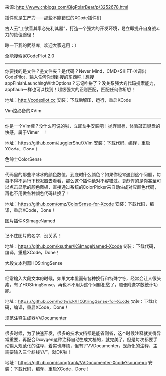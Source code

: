 来源: http://www.cnblogs.com/BigPolarBear/p/3252678.html


插件就是生产力——那些不能错过的XCode插件们

古人云“工欲善其事必先利其器”，打造一个强大的开发环境，是立即提升自身战斗力的绝佳途径！

晾一下我的武器库，欢迎大家选用：）

全能搜索家CodePilot 2.0

------------------------------------

你要找的是文件？是文件夹？是代码？Never Mind，CMD+SHIFT+X调出CodePilot，输入任何你想到搜的东西吧！想搜appFinishLaunchingWithOptions？忘记咋拼了？没关系强大的代码搜索能力，appflaun一样也可以找到！超级强大的正则匹配，匹配任何你所想！

地址：http://codepilot.cc
安装：下载后解压，运行，重启XCode

Vim控必备的XVim

------------------------------------

你是一个Vim控？没什么可说的啦，立即动手安装吧！抛弃鼠标，体验敲击键盘的快感，属于Vimer！！

地址：https://github.com/JugglerShu/XVim
安装：下载代码，编译，重启XCode，Done！

色绅士ColorSense

------------------------------------

代码里的那些冷冰冰的颜色数值，到底时什么颜色？如果你经常遇到这个问题，每每不得不运行下模拟器去看看，那么这个插件绝对不容错过。更彪悍的是你甚至可以点击显示的颜色面板，直接通过系统的ColorPicker来自动生成对应颜色代码，再也不用做各种颜色代码转换了！

地址：https://github.com/omz/ColorSense-for-Xcode
安装：下载代码，编译，重启XCode，Done！

图片插件KSImageNamed

------------------------------------

记不住图片的名字，没关系！

地址：https://github.com/ksuther/KSImageNamed-Xcode
安装：下载代码，编译，重启XCode，Done！

大段文本利器HOStringSense

------------------------------------

经常输入大段文本的时候，如果文本里面有各种换行和特殊字符，经常会让人很头疼，有了HOStringSense，再也不不用为这个问题犯愁了，顺便附送字数统计功能。

地址：https://github.com/holtwick/HOStringSense-for-Xcode
安装：下载代码，编译，重启XCode，Done！

规范注释生成器VVDocumenter

------------------------------------

很多时候，为了快速开发，很多的技术文档都是能省则省，这个时候注释就变得异常重要，再配合Doxygen这种注释自动生成文档的，就完美了。但是每次都要手动输入规范化的注释，着实也麻烦，但有了VVDocumenter，规范化的注释，主需要输入三个斜线“///”，就OK啦！

地址：https://github.com/songfrank/VVDocumenter-Xcode?source=c
安装：下载代码，编译，重启XCode，Done！ 